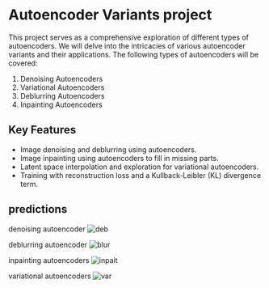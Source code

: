 # Autoencoder Variants project

This project serves as a comprehensive exploration of different types of autoencoders. We will delve into the intricacies of various autoencoder variants and their applications. The following types of autoencoders will be covered:

1. Denoising Autoencoders
2. Variational Autoencoders
3. Deblurring Autoencoders
4. Inpainting Autoencoders


## Key Features

- Image denoising and deblurring using autoencoders.
- Image inpainting using autoencoders to fill in missing parts.
- Latent space interpolation and exploration for variational autoencoders.
- Training with reconstruction loss and a Kullback-Leibler (KL) divergence term.

## predictions 

denoising autoencoder
![deb](https://github.com/LaouaMERiLO/Variational_Denoising_and_Inpainting_Autoencoders/assets/86894912/7d146a77-5604-4d24-8d9b-5965b182b1d7)

deblurring autoencoder 
![blur](https://github.com/LaouaMERiLO/Variational_Denoising_and_Inpainting_Autoencoders/assets/86894912/b97a6de2-c607-40ab-b534-ff90956be699)

inpainting autoencoders
![inpait](https://github.com/LaouaMERiLO/Variational_Denoising_and_Inpainting_Autoencoders/assets/86894912/6a42ef88-68e7-40c4-85a6-3d6a815df871)

variational autoencoders
![var](https://github.com/LaouaMERiLO/Variational_Denoising_and_Inpainting_Autoencoders/assets/86894912/318ea30d-d7d6-49c8-bbaf-720a83ee5302)



